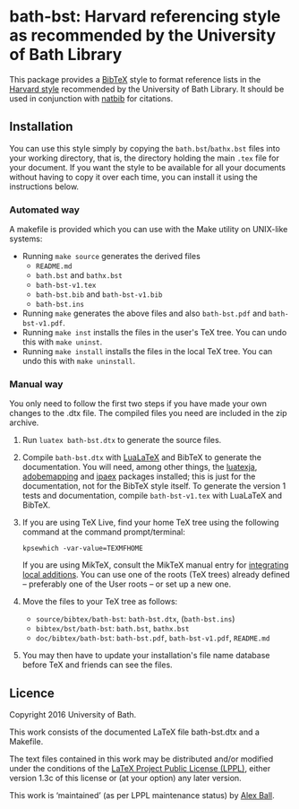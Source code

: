 # bath-bst: Harvard referencing style as recommended by the University of Bath Library

This package provides a [BibTeX] style to format reference lists in the
[Harvard style][bath-harvard] recommended by the University of Bath Library.
It should be used in conjunction with [natbib] for citations.

## Installation

You can use this style simply by copying the `bath.bst`/`bathx.bst` files into
your working directory, that is, the directory holding the main `.tex` file for
your document. If you want the style to be available for all your documents
without having to copy it over each time, you can install it using the
instructions below.

### Automated way

A makefile is provided which you can use with the Make utility on
UNIX-like systems:

  * Running `make source` generates the derived files
      - `README.md`
      - `bath.bst` and `bathx.bst`
      - `bath-bst-v1.tex`
      - `bath-bst.bib` and `bath-bst-v1.bib`
      - `bath-bst.ins`
  * Running `make` generates the above files and also `bath-bst.pdf` and
    `bath-bst-v1.pdf`.
  * Running `make inst` installs the files in the user's TeX tree.
    You can undo this with `make uninst`.
  * Running `make install` installs the files in the local TeX tree.
    You can undo this with `make uninstall`.

### Manual way

You only need to follow the first two steps if you have made your own
changes to the .dtx file. The compiled files you need are included in
the zip archive.

 1. Run `luatex bath-bst.dtx` to generate the source files.

 2. Compile `bath-bst.dtx` with [LuaLaTeX] and BibTeX to generate the
    documentation. You will need, among other things, the [luatexja],
    [adobemapping] and [ipaex] packages installed; this is just for the
    documentation, not for the BibTeX style itself. To generate the version 1
    tests and documentation, compile `bath-bst-v1.tex` with LuaLaTeX and BibTeX.

 3. If you are using TeX Live, find your home TeX tree using the following
    command at the command prompt/terminal:

    ```
    kpsewhich -var-value=TEXMFHOME
    ```

    If you are using MikTeX, consult the MikTeX manual entry for [integrating
    local additions](http://docs.miktex.org/manual/localadditions.html). You
    can use one of the roots (TeX trees) already defined – preferably one of
    the User roots – or set up a new one.

 4. Move the files to your TeX tree as follows:
      - `source/bibtex/bath-bst`:
        `bath-bst.dtx`,
        (`bath-bst.ins`)
      - `bibtex/bst/bath-bst`:
        `bath.bst`,
        `bathx.bst`
      - `doc/bibtex/bath-bst`:
        `bath-bst.pdf`,
        `bath-bst-v1.pdf`,
        `README.md`

 5. You may then have to update your installation's file name database
    before TeX and friends can see the files.

[bath-harvard]: http://www.bath.ac.uk/library/infoskills/referencing-plagiarism/harvard-bath-style.html
[BibTeX]: http://ctan.org/pkg/bibtex
[natbib]: http://www.ctan.org/pkg/natbib
[LuaLaTeX]: http://ctan.org/pkg/lualatex-doc
[luatexja]: http://ctan.org/pkg/luatexja
[adobemapping]: http://ctan.org/pkg/adobemapping
[ipaex]: http://ctan.org/pkg/ipaex

## Licence

Copyright 2016 University of Bath.

This work consists of the documented LaTeX file bath-bst.dtx and a Makefile.

The text files contained in this work may be distributed and/or modified
under the conditions of the [LaTeX Project Public License (LPPL)][lppl],
either version 1.3c of this license or (at your option) any later
version.

This work is ‘maintained’ (as per LPPL maintenance status) by [Alex Ball][me].

[lppl]: http://www.latex-project.org/lppl.txt "LaTeX Project Public License (LPPL)"
[me]: https://github.com/alex-ball/bathbib "Alex Ball"
